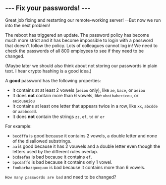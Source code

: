 ## --- Fix your passwords! ---

Great job fixing and restarting our remote-working server! --But now we run into the next problem!

The reboot has triggered an update. The password policy has become much more strict and it has become impossible to login with a password that doesn't follow the policy. Lots of colleagues cannot log in! We need to check the passwords of all 800 employees to see if they need to be changed.

(Maybe later we should also think about not storing our passwords in plain text. I hear crypto hashing is a good idea.)

A **good** password has the following properties:

- It contains at at least 2 vowels (`aeiou` only), like `ae`, `bace`, or `aeiou`
- It does **not** contain more than 6 vowels, like `uboibabecicou`, or `aeiouaeiou`
- It contains at least one letter that appears twice in a row, like `xx`, `abcdde` or `aabbccdd`.
- It does **not** contain the strings `zz`, `ef`, `td` or `er`


For example:
- `becdffa` is good because it contains 2 vowels, a double letter and none of the disallowed substrings.
- `aa` is good because it has 2 vouwels and a double letter even though the letters used by the different rules overlap.
- `bcdaefaa` is bad because it contains `ef`.
- `bpcdaffd` is bad because it contains only 1 vowel.
- `foobarbazquxquux` is bad because it contains more than 6 vowels.

`How many passwords are bad` and need to be changed?
